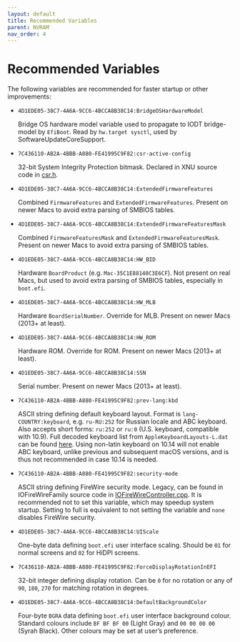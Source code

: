 ```yaml
---
layout: default
title: Recommended Variables
parent: NVRAM
nav_order: 4
---
```


# Recommended Variables

The following variables are recommended for faster startup or other improvements:

- `4D1EDE05-38C7-4A6A-9CC6-4BCCA8B38C14:BridgeOSHardwareModel`

    Bridge OS hardware model variable used to propagate to IODT bridge-model by `EfiBoot`. Read by `hw.target sysctl`, used by SoftwareUpdateCoreSupport.

- `7C436110-AB2A-4BBB-A880-FE41995C9F82:csr-active-config`

    32-bit System Integrity Protection bitmask. Declared in XNU source code in [csr.h](https://opensource.apple.com/source/xnu/xnu-4570.71.2/bsd/sys/csr.h.auto.html).

- `4D1EDE05-38C7-4A6A-9CC6-4BCCA8B38C14:ExtendedFirmwareFeatures`

    Combined `FirmwareFeatures` and `ExtendedFirmwareFeatures`. Present on newer Macs to avoid extra parsing of SMBIOS tables.

- `4D1EDE05-38C7-4A6A-9CC6-4BCCA8B38C14:ExtendedFirmwareFeaturesMask`

    Combined `FirmwareFeaturesMask` and `ExtendedFirmwareFeaturesMask`. Present on newer Macs to avoid extra parsing of SMBIOS tables.

- `4D1EDE05-38C7-4A6A-9CC6-4BCCA8B38C14:HW_BID`

    Hardware `BoardProduct` (e.g. `Mac-35C1E88140C3E6CF`). Not present on real Macs, but used to avoid extra parsing of SMBIOS tables, especially in `boot.efi`.

- `4D1EDE05-38C7-4A6A-9CC6-4BCCA8B38C14:HW_MLB`

    Hardware `BoardSerialNumber`. Override for MLB. Present on newer Macs (2013+ at least).

- `4D1EDE05-38C7-4A6A-9CC6-4BCCA8B38C14:HW_ROM`
    
    Hardware ROM. Override for ROM. Present on newer Macs (2013+ at least).
- `4D1EDE05-38C7-4A6A-9CC6-4BCCA8B38C14:SSN`
    
    Serial number. Present on newer Macs (2013+ at least).

- `7C436110-AB2A-4BBB-A880-FE41995C9F82:prev-lang:kbd`
    
    ASCII string defining default keyboard layout. Format is `lang-COUNTRY:keyboard`, e.g. `ru-RU:252` for Russian locale and ABC keyboard. Also accepts short forms: `ru:252` or `ru:0` (U.S. keyboard, compatible with 10.9). Full decoded keyboard list from `AppleKeyboardLayouts-L.dat` can be found [here](https://github.com/acidanthera/OpenCorePkg/tree/master/Utilities/AppleKeyboardLayouts). Using non-latin keyboard on 10.14 will not enable ABC keyboard, unlike previous and subsequent macOS versions, and is thus not recommended in case 10.14 is needed.

- `7C436110-AB2A-4BBB-A880-FE41995C9F82:security-mode`
    
    ASCII string defining FireWire security mode. Legacy, can be found in IOFireWireFamily source code in [IOFireWireController.cpp](https://opensource.apple.com/source/IOFireWireFamily/IOFireWireFamily-473/IOFireWireFamily.kmodproj/IOFireWireController.cpp.auto.html). It is recommended not to set this variable, which may speedup system startup. Setting to full is equivalent to not setting the variable and `none` disables FireWire security.

- `4D1EDE05-38C7-4A6A-9CC6-4BCCA8B38C14:UIScale`
    
    One-byte data defining `boot.efi` user interface scaling. Should be `01` for normal screens and `02` for HiDPI screens.

- `7C436110-AB2A-4BBB-A880-FE41995C9F82:ForceDisplayRotationInEFI`
    
    32-bit integer defining display rotation. Can be `0` for no rotation or any of `90`, `180`, `270` for matching rotation in degrees.

- `4D1EDE05-38C7-4A6A-9CC6-4BCCA8B38C14:DefaultBackgroundColor`
    
    Four-byte `BGRA` data defining `boot.efi` user interface background colour. Standard colours include `BF BF BF 00` (Light Gray) and `00 00 00 00` (Syrah Black). Other colours may be set at user’s preference.
